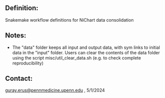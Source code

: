 ## Definition:
Snakemake workflow definitions for NiChart data consolidation

## Notes:
* The "data" folder keeps all input and output data, with sym links to initial data in the "input" folder. Users can clear the contents of the data folder using the script misc/util_clear_data.sh (e.g. to check complete reproducibility)

## Contact:
guray.erus@pennmedicine.upenn.edu , 5/1/2024
